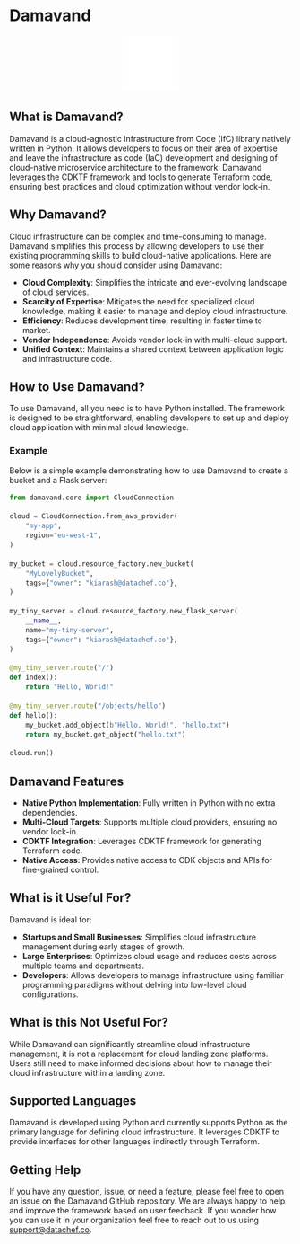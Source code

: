 # Damavand

<p align="center">
  <img src="docs/assets/damavand-logo-inverted.png" width="100" height="100""/>
</p>

## What is Damavand?

Damavand is a cloud-agnostic Infrastructure from Code (IfC) library natively written in Python. It allows developers to focus on their area of expertise and leave the infrastructure as code (IaC) development and designing of cloud-native microservice architecture to the framework. Damavand leverages the CDKTF framework and tools to generate Terraform code, ensuring best practices and cloud optimization without vendor lock-in.

## Why Damavand?

Cloud infrastructure can be complex and time-consuming to manage. Damavand simplifies this process by allowing developers to use their existing programming skills to build cloud-native applications. Here are some reasons why you should consider using Damavand:

- **Cloud Complexity**: Simplifies the intricate and ever-evolving landscape of cloud services.
- **Scarcity of Expertise**: Mitigates the need for specialized cloud knowledge, making it easier to manage and deploy cloud infrastructure.
- **Efficiency**: Reduces development time, resulting in faster time to market.
- **Vendor Independence**: Avoids vendor lock-in with multi-cloud support.
- **Unified Context**: Maintains a shared context between application logic and infrastructure code.


## How to Use Damavand?

To use Damavand, all you need is to have Python installed. The framework is designed to be straightforward, enabling developers to set up and deploy cloud application with minimal cloud knowledge.

### Example

Below is a simple example demonstrating how to use Damavand to create a bucket and a Flask server:

```python
from damavand.core import CloudConnection

cloud = CloudConnection.from_aws_provider(
    "my-app",
    region="eu-west-1",
)

my_bucket = cloud.resource_factory.new_bucket(
    "MyLovelyBucket",
    tags={"owner": "kiarash@datachef.co"},
)

my_tiny_server = cloud.resource_factory.new_flask_server(
    __name__,
    name="my-tiny-server",
    tags={"owner": "kiarash@datachef.co"},
)

@my_tiny_server.route("/")
def index():
    return "Hello, World!"

@my_tiny_server.route("/objects/hello")
def hello():
    my_bucket.add_object(b"Hello, World!", "hello.txt")
    return my_bucket.get_object("hello.txt")

cloud.run()
```

## Damavand Features

- **Native Python Implementation**: Fully written in Python with no extra dependencies.
- **Multi-Cloud Targets**: Supports multiple cloud providers, ensuring no vendor lock-in.
- **CDKTF Integration**: Leverages CDKTF framework for generating Terraform code.
- **Native Access**: Provides native access to CDK objects and APIs for fine-grained control.

## What is it Useful For?
Damavand is ideal for:

- **Startups and Small Businesses**: Simplifies cloud infrastructure management during early stages of growth.
- **Large Enterprises**: Optimizes cloud usage and reduces costs across multiple teams and departments.
- **Developers**: Allows developers to manage infrastructure using familiar programming paradigms without delving into low-level cloud configurations.

## What is this Not Useful For?

While Damavand can significantly streamline cloud infrastructure management, it is not a replacement for cloud landing zone platforms. Users still need to make informed decisions about how to manage their cloud infrastructure within a landing zone.

## Supported Languages

Damavand is developed using Python and currently supports Python as the primary language for defining cloud infrastructure. It leverages CDKTF to provide interfaces for other languages indirectly through Terraform.

## Getting Help

If you have any question, issue, or need a feature, please feel free to open an issue on the Damavand GitHub repository. We are always happy to help and improve the framework based on user feedback. If you wonder how you can use it in your organization feel free to reach out to us using [support@datachef.co](mailto:support@datachef.co).
